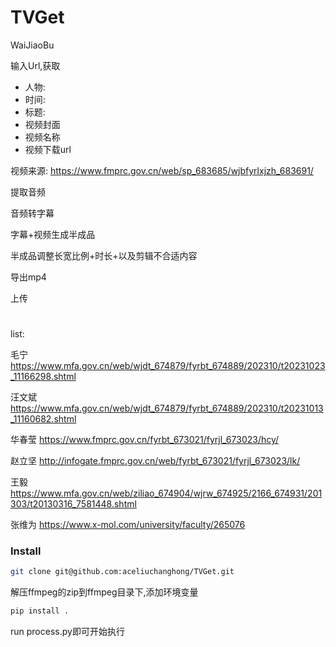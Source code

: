 # TVGet
WaiJiaoBu

输入Url,获取
- 人物:
- 时间:
- 标题:
- 视频封面
- 视频名称
- 视频下载url

视频来源:
https://www.fmprc.gov.cn/web/sp_683685/wjbfyrlxjzh_683691/

提取音频

音频转字幕

字幕+视频生成半成品

半成品调整长宽比例+时长+以及剪辑不合适内容

导出mp4

上传

# 
list:

毛宁
https://www.mfa.gov.cn/web/wjdt_674879/fyrbt_674889/202310/t20231023_11166298.shtml

汪文斌
https://www.mfa.gov.cn/web/wjdt_674879/fyrbt_674889/202310/t20231013_11160682.shtml

华春莹
https://www.fmprc.gov.cn/fyrbt_673021/fyrjl_673023/hcy/

赵立坚
http://infogate.fmprc.gov.cn/web/fyrbt_673021/fyrjl_673023/lk/

王毅
https://www.mfa.gov.cn/web/ziliao_674904/wjrw_674925/2166_674931/201303/t20130316_7581448.shtml

张维为
https://www.x-mol.com/university/faculty/265076

### Install
```bash
git clone git@github.com:aceliuchanghong/TVGet.git
```
解压ffmpeg的zip到ffmpeg目录下,添加环境变量
```bash
pip install .
```
run process.py即可开始执行